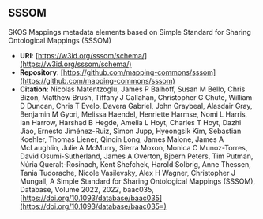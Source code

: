 ## SSSOM <span id="sssom-ref"><span>
SKOS Mappings metadata elements based on Simple Standard for Sharing Ontological Mappings (SSSOM)  
  
 - **URI**: [https://w3id.org/sssom/schema/](https://w3id.org/sssom/schema/)  
 - **Repository**: [https://github.com/mapping-commons/sssom](https://github.com/mapping-commons/sssom)  
 - **Citation**: Nicolas Matentzoglu, James P Balhoff, Susan M Bello, Chris Bizon, Matthew Brush, Tiffany J Callahan, Christopher G Chute, William D Duncan, Chris T Evelo, Davera Gabriel, John Graybeal, Alasdair Gray, Benjamin M Gyori, Melissa Haendel, Henriette Harmse, Nomi L Harris, Ian Harrow, Harshad B Hegde, Amelia L Hoyt, Charles T Hoyt, Dazhi Jiao, Ernesto Jiménez-Ruiz, Simon Jupp, Hyeongsik Kim, Sebastian Koehler, Thomas Liener, Qinqin Long, James Malone, James A McLaughlin, Julie A McMurry, Sierra Moxon, Monica C Munoz-Torres, David Osumi-Sutherland, James A Overton, Bjoern Peters, Tim Putman, Núria Queralt-Rosinach, Kent Shefchek, Harold Solbrig, Anne Thessen, Tania Tudorache, Nicole Vasilevsky, Alex H Wagner, Christopher J Mungall, A Simple Standard for Sharing Ontological Mappings (SSSOM), Database, Volume 2022, 2022, baac035, [https://doi.org/10.1093/database/baac035](https://doi.org/10.1093/database/baac035=)  


